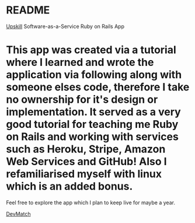 # README

[Upskill](http://upskillcourses.com) Software-as-a-Service Ruby on Rails App

# This app was created via a tutorial where I learned and wrote the application via following along with someone elses code, therefore I take no ownership for it's design or implementation. It served as a very good tutorial for teaching me Ruby on Rails and working with services such as Heroku, Stripe, Amazon Web Services and GitHub! Also I refamiliarised myself with linux which is an added bonus.

Feel free to explore the app which I plan to keep live for maybe a year. 

[DevMatch](https://evening-woodland-43477.herokuapp.com/)
